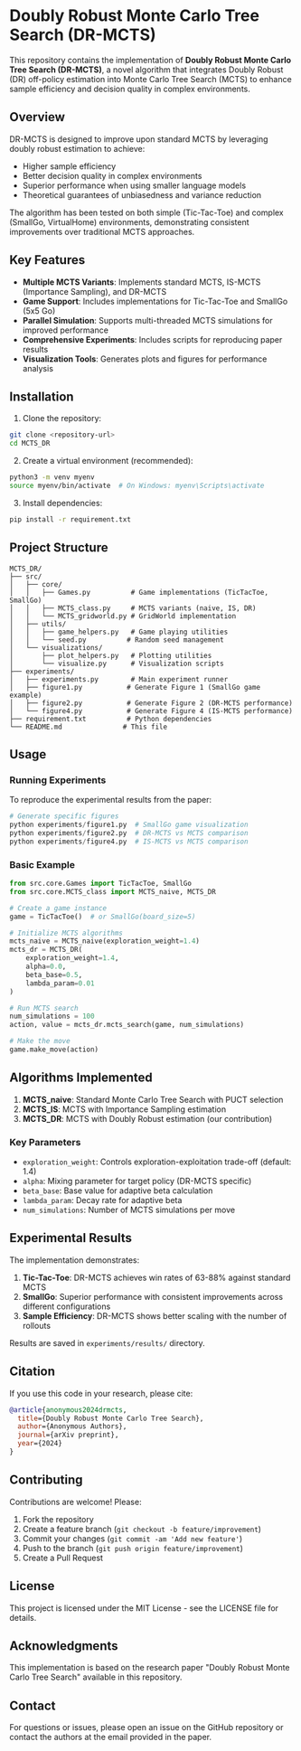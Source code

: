 # Doubly Robust Monte Carlo Tree Search (DR-MCTS)

This repository contains the implementation of **Doubly Robust Monte Carlo Tree Search (DR-MCTS)**, a novel algorithm that integrates Doubly Robust (DR) off-policy estimation into Monte Carlo Tree Search (MCTS) to enhance sample efficiency and decision quality in complex environments.

## Overview

DR-MCTS is designed to improve upon standard MCTS by leveraging doubly robust estimation to achieve:
- Higher sample efficiency
- Better decision quality in complex environments
- Superior performance when using smaller language models
- Theoretical guarantees of unbiasedness and variance reduction

The algorithm has been tested on both simple (Tic-Tac-Toe) and complex (SmallGo, VirtualHome) environments, demonstrating consistent improvements over traditional MCTS approaches.

## Key Features

- **Multiple MCTS Variants**: Implements standard MCTS, IS-MCTS (Importance Sampling), and DR-MCTS
- **Game Support**: Includes implementations for Tic-Tac-Toe and SmallGo (5x5 Go)
- **Parallel Simulation**: Supports multi-threaded MCTS simulations for improved performance
- **Comprehensive Experiments**: Includes scripts for reproducing paper results
- **Visualization Tools**: Generates plots and figures for performance analysis

## Installation

1. Clone the repository:
```bash
git clone <repository-url>
cd MCTS_DR
```

2. Create a virtual environment (recommended):
```bash
python3 -m venv myenv
source myenv/bin/activate  # On Windows: myenv\Scripts\activate
```

3. Install dependencies:
```bash
pip install -r requirement.txt
```

## Project Structure

```
MCTS_DR/
├── src/
│   ├── core/
│   │   ├── Games.py          # Game implementations (TicTacToe, SmallGo)
│   │   ├── MCTS_class.py     # MCTS variants (naive, IS, DR)
│   │   └── MCTS_gridworld.py # GridWorld implementation
│   ├── utils/
│   │   ├── game_helpers.py   # Game playing utilities
│   │   └── seed.py          # Random seed management
│   └── visualizations/
│       ├── plot_helpers.py   # Plotting utilities
│       └── visualize.py      # Visualization scripts
├── experiments/
│   ├── experiments.py        # Main experiment runner
│   ├── figure1.py           # Generate Figure 1 (SmallGo game example)
│   ├── figure2.py           # Generate Figure 2 (DR-MCTS performance)
│   └── figure4.py           # Generate Figure 4 (IS-MCTS performance)
├── requirement.txt          # Python dependencies
└── README.md               # This file
```

## Usage

### Running Experiments

To reproduce the experimental results from the paper:

```python
# Generate specific figures
python experiments/figure1.py  # SmallGo game visualization
python experiments/figure2.py  # DR-MCTS vs MCTS comparison
python experiments/figure4.py  # IS-MCTS vs MCTS comparison
```

### Basic Example

```python
from src.core.Games import TicTacToe, SmallGo
from src.core.MCTS_class import MCTS_naive, MCTS_DR

# Create a game instance
game = TicTacToe()  # or SmallGo(board_size=5)

# Initialize MCTS algorithms
mcts_naive = MCTS_naive(exploration_weight=1.4)
mcts_dr = MCTS_DR(
    exploration_weight=1.4,
    alpha=0.0,
    beta_base=0.5,
    lambda_param=0.01
)

# Run MCTS search
num_simulations = 100
action, value = mcts_dr.mcts_search(game, num_simulations)

# Make the move
game.make_move(action)
```

## Algorithms Implemented

1. **MCTS_naive**: Standard Monte Carlo Tree Search with PUCT selection
2. **MCTS_IS**: MCTS with Importance Sampling estimation
3. **MCTS_DR**: MCTS with Doubly Robust estimation (our contribution)

### Key Parameters

- `exploration_weight`: Controls exploration-exploitation trade-off (default: 1.4)
- `alpha`: Mixing parameter for target policy (DR-MCTS specific)
- `beta_base`: Base value for adaptive beta calculation
- `lambda_param`: Decay rate for adaptive beta
- `num_simulations`: Number of MCTS simulations per move

## Experimental Results

The implementation demonstrates:

1. **Tic-Tac-Toe**: DR-MCTS achieves win rates of 63-88% against standard MCTS
2. **SmallGo**: Superior performance with consistent improvements across different configurations
3. **Sample Efficiency**: DR-MCTS shows better scaling with the number of rollouts

Results are saved in `experiments/results/` directory.

## Citation

If you use this code in your research, please cite:

```bibtex
@article{anonymous2024drmcts,
  title={Doubly Robust Monte Carlo Tree Search},
  author={Anonymous Authors},
  journal={arXiv preprint},
  year={2024}
}
```

## Contributing

Contributions are welcome! Please:

1. Fork the repository
2. Create a feature branch (`git checkout -b feature/improvement`)
3. Commit your changes (`git commit -am 'Add new feature'`)
4. Push to the branch (`git push origin feature/improvement`)
5. Create a Pull Request

## License

This project is licensed under the MIT License - see the LICENSE file for details.

## Acknowledgments

This implementation is based on the research paper "Doubly Robust Monte Carlo Tree Search" available in this repository.

## Contact

For questions or issues, please open an issue on the GitHub repository or contact the authors at the email provided in the paper.